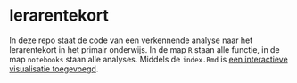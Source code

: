 # lerarentekort

In deze repo staat de code van een verkennende analyse naar het lerarentekort in het primair onderwijs. In de map `R` staan alle functie, in de map `notebooks` staan alle analyses. Middels de `index.Rmd` is [een interactieve visualisatie toegevoegd](https://brilstl.github.io/lerarentekort/).
